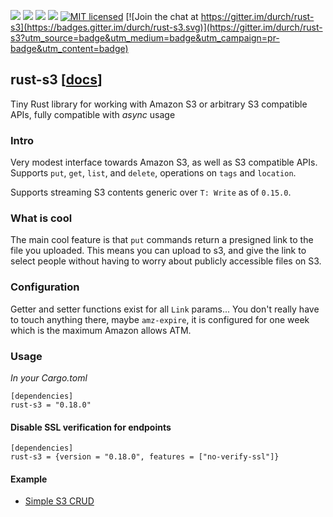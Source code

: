[![](https://camo.githubusercontent.com/2fee3780a8605b6fc92a43dab8c7b759a274a6cf/68747470733a2f2f696d672e736869656c64732e696f2f62616467652f72757374632d737461626c652d627269676874677265656e2e737667)](https://www.rust-lang.org/downloads.html)
[![](https://travis-ci.org/durch/rust-s3.svg?branch=master)](https://travis-ci.org/durch/rust-s3)
[![](http://meritbadge.herokuapp.com/rust-s3)](https://crates.io/crates/rust-s3)
![](https://img.shields.io/crates/d/rust-s3.svg)
[![MIT licensed](https://img.shields.io/badge/license-MIT-blue.svg)](https://github.com/durch/rust-s3/blob/master/LICENSE.md)
[![Join the chat at https://gitter.im/durch/rust-s3](https://badges.gitter.im/durch/rust-s3.svg)](https://gitter.im/durch/rust-s3?utm_source=badge&utm_medium=badge&utm_campaign=pr-badge&utm_content=badge)
## rust-s3 [[docs](https://durch.github.io/rust-s3/)]

Tiny Rust library for working with Amazon S3 or arbitrary S3 compatible APIs, fully compatible with *async* usage

### Intro
Very modest interface towards Amazon S3, as well as S3 compatible APIs.
Supports `put`, `get`, `list`, and `delete`, operations on `tags` and `location`.

Supports streaming S3 contents generic over `T: Write` as of `0.15.0`.

### What is cool

The main cool feature is that `put` commands return a presigned link to the file you uploaded.
This means you can upload to s3, and give the link to select people without having to worry about publicly accessible files on S3.


### Configuration

Getter and setter functions exist for all `Link` params... You don't really have to touch anything there, maybe `amz-expire`,
it is configured for one week which is the maximum Amazon allows ATM.

### Usage

*In your Cargo.toml*

```
[dependencies]
rust-s3 = "0.18.0"
```

#### Disable SSL verification for endpoints
```
[dependencies]
rust-s3 = {version = "0.18.0", features = ["no-verify-ssl"]}
```

#### Example

+ [Simple S3 CRUD](https://github.com/durch/rust-s3/blob/master/src/bin/simple_crud.rs)

